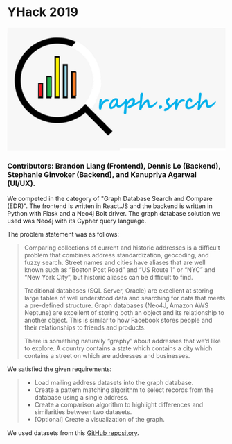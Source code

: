 # YHack 2019


<img src="./frontend/src/assets/logo.jpg" />


### Contributors: Brandon Liang (Frontend), Dennis Lo (Backend), Stephanie Ginvoker (Backend), and  Kanupriya Agarwal (UI/UX).

We competed in the category of "Graph Database Search and Compare (EDR)". The frontend is written in React.JS and the backend is written in Python with Flask and a Neo4j Bolt driver. The graph database solution we used was Neo4j with its Cypher query language.

The problem statement was as follows:
<blockquote>
Comparing collections of current and historic addresses is a difficult problem that combines address standardization, geocoding, and fuzzy search. Street names and cities have aliases that are well known such as “Boston Post Road” and “US Route 1” or “NYC” and “New York City”, but historic aliases can be difficult to find.

Traditional databases (SQL Server, Oracle) are excellent at storing large tables of well understood data and searching for data that meets a pre-defined structure. Graph databases (Neo4J, Amazon AWS Neptune) are excellent of storing both an object and its relationship to another object. This is similar to how Facebook stores people and their relationships to friends and products.

There is something naturally “graphy” about addresses that we’d like to explore. A country contains a state which contains a city which contains a street on which are addresses and businesses.
</blockquote>

We satisfied the given requirements:


<blockquote>
	<ul>
		<li>Load mailing address datasets into the graph database. </li>
		<li>Create a pattern matching algorithm to select records from the database using a single address.</li>
		<li>Create a comparison algorithm to highlight differences and similarities between two datasets.</li>
		<li>[Optional] Create a visualization of the graph.</li>
	</ul>
</blockquote>

We used datasets from this <a href="https://github.com/EDRInc/RaD-EdrCore-Public">GitHub repository</a>.
